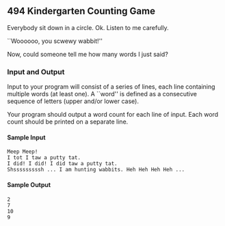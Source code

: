 ##  494 Kindergarten Counting Game 

Everybody sit down in a circle. Ok. Listen to me carefully.

``Woooooo, you scwewy wabbit!''

Now, could someone tell me how many words I just said?

### Input and Output

Input to your program will consist of a series of lines, each line containing multiple words (at least one). A ``word'' is defined as a consecutive sequence of letters (upper and/or lower case).

Your program should output a word count for each line of input. Each word count should be printed on a separate line.

#### Sample Input

	Meep Meep!
	I tot I taw a putty tat.
	I did! I did! I did taw a putty tat.
	Shsssssssssh ... I am hunting wabbits. Heh Heh Heh Heh ...

#### Sample Output

	2
	7
	10
	9
